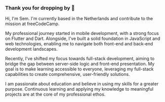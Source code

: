 ### Thank you for dropping by 👋

Hi, I'm Sem. 
I'm currently based in the Netherlands and contribute to the mission at freeCodeCamp.

My professional journey started in mobile development, with a strong focus on Flutter and Dart. Alongside, I've built a solid foundation in JavaScript and web technologies, enabling me to navigate both front-end and back-end development landscapes.

Recently, I've shifted my focus towards full-stack development, aiming to bridge the gap between server-side logic and front-end presentation. My goal is to make learning accessible to everyone, leveraging my full-stack capabilities to create comprehensive, user-friendly solutions.

I am passionate about education and believe in using my skills for a greater purpose. Continuous learning and applying my knowledge to meaningful projects are at the core of my professional ethos.




